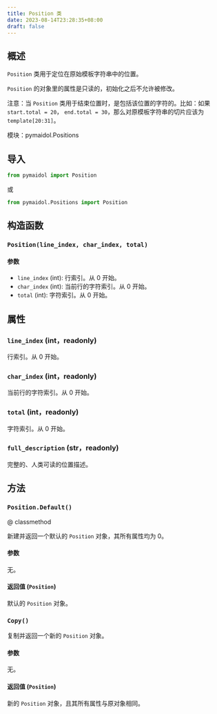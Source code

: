 ```yaml
---
title: Position 类
date: 2023-08-14T23:28:35+08:00
draft: false
---
```


## 概述

`Position` 类用于定位在原始模板字符串中的位置。

`Position` 的对象里的属性是只读的，初始化之后不允许被修改。

注意：当 `Position` 类用于结束位置时，是包括该位置的字符的。比如：如果 `start.total = 20`， `end.total = 30`，那么对原模板字符串的切片应该为 `template[20:31]`。

模块：pymaidol.Positions

## 导入

```python
from pymaidol import Position
```

或

```python
from pymaidol.Positions import Position
```

## 构造函数

### `Position(line_index, char_index, total)`

#### 参数

- `line_index` (int): 行索引。从 0 开始。
- `char_index` (int): 当前行的字符索引。从 0 开始。
- `total` (int): 字符索引。从 0 开始。

## 属性

### `line_index` (int，readonly)

行索引。从 0 开始。

### `char_index` (int，readonly)

当前行的字符索引。从 0 开始。

### `total` (int，readonly)

字符索引。从 0 开始。

### `full_description` (str，readonly)

完整的、人类可读的位置描述。

## 方法

### `Position.Default()`

@ classmethod

新建并返回一个默认的 `Position` 对象，其所有属性均为 0。

#### 参数

无。

#### 返回值 (`Position`)

默认的 `Position` 对象。

### `Copy()`

复制并返回一个新的 `Position` 对象。

#### 参数

无。

#### 返回值 (`Position`)

新的 `Position` 对象，且其所有属性与原对象相同。
